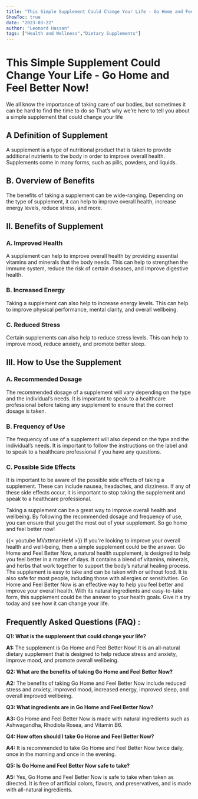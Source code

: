 ```yaml
---
title: "This Simple Supplement Could Change Your Life - Go Home and Feel Better Now!"
ShowToc: true 
date: "2023-03-22"
author: "Leonard Hassan" 
tags: ["Health and Wellness","Dietary Supplements"]
---
```

# This Simple Supplement Could Change Your Life - Go Home and Feel Better Now!

We all know the importance of taking care of our bodies, but sometimes it can be hard to find the time to do so That’s why we’re here to tell you about a simple supplement that could change your life

## A Definition of Supplement

A supplement is a type of nutritional product that is taken to provide additional nutrients to the body in order to improve overall health. Supplements come in many forms, such as pills, powders, and liquids.

## B. Overview of Benefits

The benefits of taking a supplement can be wide-ranging. Depending on the type of supplement, it can help to improve overall health, increase energy levels, reduce stress, and more.

## II. Benefits of Supplement

### A. Improved Health

A supplement can help to improve overall health by providing essential vitamins and minerals that the body needs. This can help to strengthen the immune system, reduce the risk of certain diseases, and improve digestive health.

### B. Increased Energy

Taking a supplement can also help to increase energy levels. This can help to improve physical performance, mental clarity, and overall wellbeing.

### C. Reduced Stress

Certain supplements can also help to reduce stress levels. This can help to improve mood, reduce anxiety, and promote better sleep.

## III. How to Use the Supplement

### A. Recommended Dosage

The recommended dosage of a supplement will vary depending on the type and the individual’s needs. It is important to speak to a healthcare professional before taking any supplement to ensure that the correct dosage is taken.

### B. Frequency of Use

The frequency of use of a supplement will also depend on the type and the individual’s needs. It is important to follow the instructions on the label and to speak to a healthcare professional if you have any questions.

### C. Possible Side Effects

It is important to be aware of the possible side effects of taking a supplement. These can include nausea, headaches, and dizziness. If any of these side effects occur, it is important to stop taking the supplement and speak to a healthcare professional.

Taking a supplement can be a great way to improve overall health and wellbeing. By following the recommended dosage and frequency of use, you can ensure that you get the most out of your supplement. So go home and feel better now!

{{< youtube MVxttmanHeM >}} 
If you're looking to improve your overall health and well-being, then a simple supplement could be the answer. Go Home and Feel Better Now, a natural health supplement, is designed to help you feel better in a matter of days. It contains a blend of vitamins, minerals, and herbs that work together to support the body’s natural healing process. The supplement is easy to take and can be taken with or without food. It is also safe for most people, including those with allergies or sensitivities. Go Home and Feel Better Now is an effective way to help you feel better and improve your overall health. With its natural ingredients and easy-to-take form, this supplement could be the answer to your health goals. Give it a try today and see how it can change your life.

## Frequently Asked Questions (FAQ) :
**Q1: What is the supplement that could change your life?**

**A1:** The supplement is Go Home and Feel Better Now! It is an all-natural dietary supplement that is designed to help reduce stress and anxiety, improve mood, and promote overall wellbeing. 

**Q2: What are the benefits of taking Go Home and Feel Better Now?**

**A2:** The benefits of taking Go Home and Feel Better Now include reduced stress and anxiety, improved mood, increased energy, improved sleep, and overall improved wellbeing. 

**Q3: What ingredients are in Go Home and Feel Better Now?**

**A3:** Go Home and Feel Better Now is made with natural ingredients such as Ashwagandha, Rhodiola Rosea, and Vitamin B6. 

**Q4: How often should I take Go Home and Feel Better Now?**

**A4:** It is recommended to take Go Home and Feel Better Now twice daily, once in the morning and once in the evening. 

**Q5: Is Go Home and Feel Better Now safe to take?**

**A5:** Yes, Go Home and Feel Better Now is safe to take when taken as directed. It is free of artificial colors, flavors, and preservatives, and is made with all-natural ingredients.



